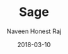 ---
author: "Naveen Honest Raj"
date: 2018-03-10
title: Sage
tags: [
    "discord",
    "bot",
    "python"
]
weight: 10
description: look like readable English. Many desktop publishing packages and web page editors now use Lorem Ipsum as their default model text, and a search for 'lorem ipsum' will uncover many web sites still in their
link: https://github.com/navdevl/sage
---